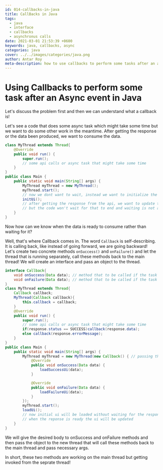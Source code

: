 ```yaml
---
id: 014-callbacks-in-java
title: CallBacks in Java
tags:
  - java
  - interface
  - callbacks
  - asynchronus calls
date: 2021-03-01 21:53:39 +0600
keywords: java, callbacks, async
categories: java
cover: ../../images/categories/java.png
author: Antar Roy
meta-description: how to use callbacks to perform some tasks after an asynchronus event in java
---
```


# Using Callbacks to perform some task after an Async event in Java

Let's discuss the problem first and then we can understand what a callback is!

Let's see a code that does some async task which might take some time but we want to do some other work in the meantime. After getting the response or the data been produced, we want to consume the data.

```java
class MyThread extends Thread{
    @Override
    public void run() {
        super.run();
        // some api calls or async task that might take some time
    }
}
public class Main {
    public static void main(String[] args) {
        MyThread myThread = new MyThread();
        myThread.start();
        // now we dont want to wait, instead we want to initialize the ui with basic components
        initUi();
        // after getting the response from the api, we want to update the ui.
        // but the code won't wait for that to end and waiting is not a option for us
    }
}
```

Now how can we know when the data is ready to consume rather than waiting for it?

Well, that's where Callback comes in. The word `Callback` is self-describing. It is calling back, like instead of going forward, we are going backward! Let's create two concrete methods `onSuccess()` and `onFailure()` and let the thread that is running separately, call these methods back to the main thread! We will create an interface and pass an object to the thread.

```java
interface Callback{
    void onSuccess(Data data); // method that to be called if the task succeded
    void onFailure(Data data); // method that to be called if the task failed
}
class MyThread extends Thread{
    Callback callback;
    MyThread(Callback callback){
        this.callback = callback;
    }
    @Override
    public void run() {
        super.run();
        // some api calls or async task that might take some time
        if(response.status == SUCCESS)callback(response.data);
        else callback(response.errorMessage);
    }
}
public class Main {
    public static void main(String[] args) {
        MyThread myThread = new MyThread(new Callback() { // passing the
            @Override
            public void onSuccess(Data data) {
                loadSuccessUi(data);
            }

            @Override
            public void onFailure(Data data) {
                loadFailureUi(data);
            }
        });
        myThread.start();
        loadUi();
        // now initial ui will be loaded without waiting for the response
        // when the reponse is ready the ui will be updated
    }
}
```

We will give the desired body to onSuccess and onFailure methods and then pass the object to the new thread that will call these methods back to the main thread and pass necessary args.

In short, these two methods are working on the main thread but getting invoked from the seprate thread!
